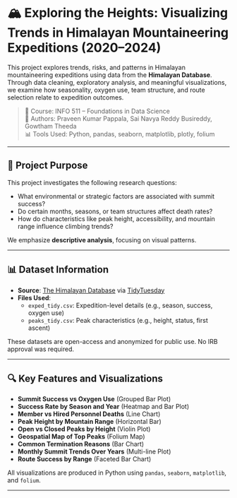 # 🏔️ Exploring the Heights: Visualizing Trends in Himalayan Mountaineering Expeditions (2020–2024)

This project explores trends, risks, and patterns in Himalayan mountaineering expeditions using data from the **Himalayan Database**. Through data cleaning, exploratory analysis, and meaningful visualizations, we examine how seasonality, oxygen use, team structure, and route selection relate to expedition outcomes.

> 📅 Course: INFO 511 – Foundations in Data Science  
> 🧠 Authors: Praveen Kumar Pappala, Sai Navya Reddy Busireddy, Gowtham Theeda  
> 📊 Tools Used: Python, pandas, seaborn, matplotlib, plotly, folium

---

## 📌 Project Purpose

This project investigates the following research questions:

- What environmental or strategic factors are associated with summit success?
- Do certain months, seasons, or team structures affect death rates?
- How do characteristics like peak height, accessibility, and mountain range influence climbing trends?

We emphasize **descriptive analysis**, focusing on visual patterns.

---

## 📊 Dataset Information

- **Source**: [The Himalayan Database](https://www.himalayandatabase.com/) via [TidyTuesday](https://github.com/rfordatascience/tidytuesday)
- **Files Used**:
  - `exped_tidy.csv`: Expedition-level details (e.g., season, success, oxygen use)
  - `peaks_tidy.csv`: Peak characteristics (e.g., height, status, first ascent)

These datasets are open-access and anonymized for public use. No IRB approval was required.

---

## 🔍 Key Features and Visualizations

- **Summit Success vs Oxygen Use** (Grouped Bar Plot)
- **Success Rate by Season and Year** (Heatmap and Bar Plot)
- **Member vs Hired Personnel Deaths** (Line Chart)
- **Peak Height by Mountain Range** (Horizontal Bar)
- **Open vs Closed Peaks by Height** (Violin Plot)
- **Geospatial Map of Top Peaks** (Folium Map)
- **Common Termination Reasons** (Bar Chart)
- **Monthly Summit Trends Over Years** (Multi-line Plot)
- **Route Success by Range** (Faceted Bar Chart)

All visualizations are produced in Python using `pandas`, `seaborn`, `matplotlib`, and `folium`.

---
